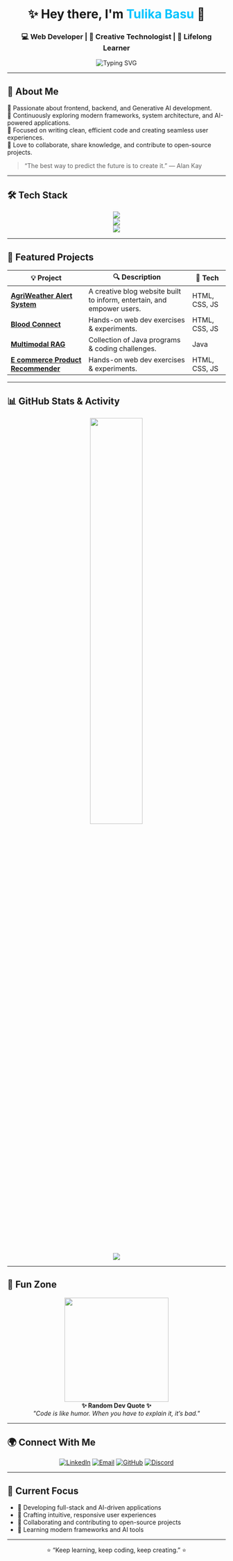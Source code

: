 <!-- Profile README for @tulikaa25 -->

<h1 align="center">✨ Hey there, I'm <span style="color:#00c4ff;">Tulika Basu</span> 👋</h1>
<h3 align="center">💻 Web Developer | 🌈 Creative Technologist | 🚀 Lifelong Learner</h3>

<p align="center">
  <img src="https://readme-typing-svg.demolab.com?font=Fira+Code&duration=2500&pause=1000&color=00C4FF&center=true&vCenter=true&width=500&lines=Turning+caffeine+into+clean+code!;Crafting+modern+web+experiences.;Learning+%7C+Building+%7C+Growing." alt="Typing SVG" />
</p>

---

## 🦄 About Me

🎯 Passionate about frontend, backend, and Generative AI development.  
🌱 Continuously exploring modern frameworks, system architecture, and AI-powered applications.  
🧠 Focused on writing clean, efficient code and creating seamless user experiences.  
💬 Love to collaborate, share knowledge, and contribute to open-source projects.  

> “The best way to predict the future is to create it.” — Alan Kay

---

## 🛠️ Tech Stack

<p align="center">
   <img src="https://skillicons.dev/icons?i=html,css,js,react" /><br/>
  <img src="https://skillicons.dev/icons?i=nodejs,express,mongodb,mysql,postman" /><br/>
  <img src="https://skillicons.dev/icons?i=java,python,git,github,vscode,cpp" /><br/>

---

## 🚀 Featured Projects

| 💡 Project | 🔍 Description | 🧩 Tech |
|-------------|----------------|---------|
| [**AgriWeather Alert System**](https://github.com/tulikaa25/agri-weather-alert-system.git) | A creative blog website built to inform, entertain, and empower users. | HTML, CSS, JS |
| [**Blood Connect**](https://github.com/tulikaa25/Blood-Connect.git) | Hands-on web dev exercises & experiments. | HTML, CSS, JS |
| [**Multimodal RAG**](https://github.com/tulikaa25/multimodal_RAG.git) | Collection of Java programs & coding challenges. | Java |
| [**E commerce Product Recommender**](https://github.com/tulikaa25/Tulika-Basu_22BCE11161_E-commerce-Product-Recommender_8.git) | Hands-on web dev exercises & experiments. | HTML, CSS, JS | 

---

## 📊 GitHub Stats & Activity

<p align="center">
  <!-- <img width="49%" src="https://github-readme-stats.vercel.app/api?username=tulikaa25&show_icons=true&theme=tokyonight&hide_border=true" /> -->
  <img width="49%" src="https://github-readme-streak-stats.herokuapp.com/?user=tulikaa25&theme=tokyonight&hide_border=true" />
 
</p>

<p align="center">
  <img src="https://github-readme-activity-graph.vercel.app/graph?username=tulikaa25&theme=tokyo-night&hide_border=true" />
</p>

---

## 🌈 Fun Zone

<p align="center">
  <img src="https://media.giphy.com/media/f3iwJFOVOwuy7K6FFw/giphy.gif" width="240" /><br>
  <b>✨ Random Dev Quote ✨</b><br>
  <i>"Code is like humor. When you have to explain it, it’s bad."</i>
</p>

---

## 🌍 Connect With Me

<p align="center">
  <a href="https://www.linkedin.com/in/tulika-basu-580547251" target="_blank"><img src="https://img.shields.io/badge/LinkedIn-%230077B5.svg?logo=linkedin&logoColor=white" alt="LinkedIn" /></a>
  <a href="mailto:tulikaa257@gmail.com"><img src="https://img.shields.io/badge/Email-D14836?logo=gmail&logoColor=white" alt="Email" /></a>
  <a href="https://github.com/tulikaa25"><img src="https://img.shields.io/badge/GitHub-171515?logo=github&logoColor=white" alt="GitHub" /></a>
  <a href="discordapp.com/users/tulika0184" target="_blank"><img src="https://img.shields.io/badge/Discord-5865F2?logo=discord&logoColor=white" alt="Discord" /></a>
</p>

---

## 🧠 Current Focus

- 🚀 Developing full-stack and AI-driven applications
- 🎨 Crafting intuitive, responsive user experiences 
- 💬 Collaborating and contributing to open-source projects
- 🧠 Learning modern frameworks and AI tools  

---

<p align="center">⭐️ “Keep learning, keep coding, keep creating.” ⭐️</p>

